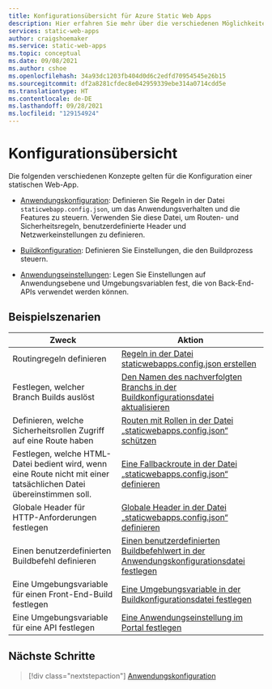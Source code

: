 ```yaml
---
title: Konfigurationsübersicht für Azure Static Web Apps
description: Hier erfahren Sie mehr über die verschiedenen Möglichkeiten zur Konfiguration von Azure Static Web Apps.
services: static-web-apps
author: craigshoemaker
ms.service: static-web-apps
ms.topic: conceptual
ms.date: 09/08/2021
ms.author: cshoe
ms.openlocfilehash: 34a93dc1203fb404d0d6c2edfd70954545e26b15
ms.sourcegitcommit: df2a8281cfdec8e042959339ebe314a0714cdd5e
ms.translationtype: HT
ms.contentlocale: de-DE
ms.lasthandoff: 09/28/2021
ms.locfileid: "129154924"
---
```

# <a name="configuration-overview"></a>Konfigurationsübersicht

Die folgenden verschiedenen Konzepte gelten für die Konfiguration einer statischen Web-App.

- [Anwendungskonfiguration](./configuration.md): Definieren Sie Regeln in der Datei `staticwebapp.config.json`, um das Anwendungsverhalten und die Features zu steuern. Verwenden Sie diese Datei, um Routen- und Sicherheitsregeln, benutzerdefinierte Header und Netzwerkeinstellungen zu definieren.

- [Buildkonfiguration](./build-configuration.md): Definieren Sie Einstellungen, die den Buildprozess steuern.

- [Anwendungseinstellungen](./application-settings.md): Legen Sie Einstellungen auf Anwendungsebene und Umgebungsvariablen fest, die von Back-End-APIs verwendet werden können.

## <a name="example-scenarios"></a>Beispielszenarien

| Zweck | Aktion |
|---|---|
| Routingregeln definieren | [Regeln in der Datei staticwebapps.config.json erstellen](./configuration.md) |
| Festlegen, welcher Branch Builds auslöst | [Den Namen des nachverfolgten Branchs in der Buildkonfigurationsdatei aktualisieren](./build-configuration.md)  |
| Definieren, welche Sicherheitsrollen Zugriff auf eine Route haben | [Routen mit Rollen in der Datei „staticwebapps.config.json“ schützen](./configuration.md#securing-routes-with-roles) |
| Festlegen, welche HTML-Datei bedient wird, wenn eine Route nicht mit einer tatsächlichen Datei übereinstimmen soll. | [Eine Fallbackroute in der Datei „staticwebapps.config.json“ definieren](./configuration.md#fallback-routes) |
| Globale Header für HTTP-Anforderungen festlegen | [Globale Header in der Datei „staticwebapps.config.json“ definieren](./configuration.md#global-headers)|
| Einen benutzerdefinierten Buildbefehl definieren | [Einen benutzerdefinierten Buildbefehlwert in der Anwendungskonfigurationsdatei festlegen](./build-configuration.md) |
| Eine Umgebungsvariable für einen Front-End-Build festlegen | [Eine Umgebungsvariable in der Buildkonfigurationsdatei festlegen](./build-configuration.md#environment-variables) |
| Eine Umgebungsvariable für eine API festlegen | [Eine Anwendungseinstellung im Portal festlegen](./application-settings.md) |

## <a name="next-steps"></a>Nächste Schritte

> [!div class="nextstepaction"]
> [Anwendungskonfiguration](configuration.md)
